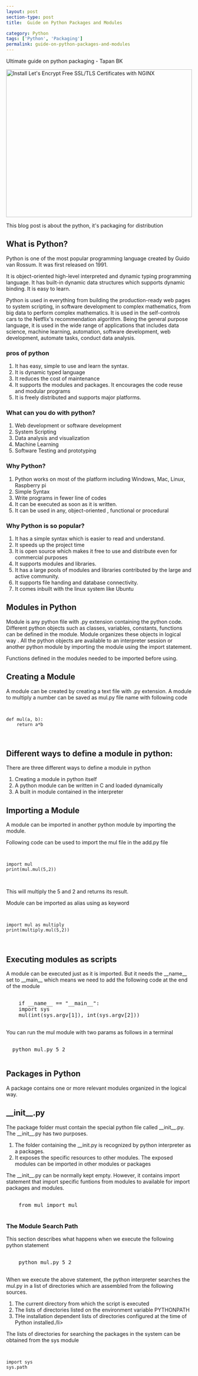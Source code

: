 ```yaml
---
layout: post
section-type: post
title:  Guide on Python Packages and Modules

category: Python
tags: ['Python', 'Packaging']
permalink: guide-on-python-packages-and-modules
---
```

Ultimate guide on python packaging - Tapan BK

<!--more-->

<img
    src="{{site.baseurl}}/img/posts/python-modules-and-packages.jpg"
    class="img-thumbnail img-rounded" height="400px" width="100%"
    title="Install Let's Encrypt Free SSL/TLS Certificates with NGINX"
    alt="Install Let's Encrypt Free SSL/TLS Certificates with NGINX">

<section>

<p>
This blog post is about the python, it's packaging for distribution
</p>
</section> 

<p>

<section>
<h2>What is Python?</h2>
<p>
Python is one of the most popular programming language created by Guido van Rossum. It was first released on 1991.
</p>

<p>
It is object-oriented high-level interpreted and dynamic typing programming language. It has built-in dynamic data structures
which supports dynamic binding.  It is easy to learn.
</p>
<p>
Python is used in everything from building the production-ready web pages to system scripting, in software development to complex mathematics,
from big data to perform complex mathematics. It is used in the self-controls cars to the Netflix's recommendation
algorithm. Being the general purpose language, it is used in the wide range of applications that includes data science, 
machine learning, automation, software development, web development, automate tasks, conduct data analysis.
</p>
</section>


<section>
<h3>pros of python</h3>
<ol>
<li>It has easy, simple to use and learn the syntax.</li>
<li>It is dynamic typed language</li>
<li>It reduces the cost of maintenance</li>
<li>It supports the modules and packages. It encourages the code reuse and modular programs</li>
<li>It is freely distributed and supports major platforms.</li>
</ol>
</section>    


<section>
<h3>What can you do with python?</h3>
<ol>
<li>Web development or software development</li>
<li>System Scripting</li>
<li>Data analysis and visualization</li>
<li>Machine Learning</li>
<li>Software Testing and prototyping</li>
</ol>
</section>    

<section>
<h3>Why Python?</h3>
<ol>
<li>Python works on most of the platform including Windows, Mac, Linux, Raspberry pi</li>
<li>Simple Syntax</li>
<li>Write programs in fewer line of codes</li>
<li>It can be executed as soon as it is written.</li>
<li>It can be used in any, object-oriented , functional  or procedural</li>
</ol>
</section>    



<section>
<h3>Why Python is so popular?</h3>
<ol>
<li>It has a simple syntax which is easier to read and understand.</li>
<li>It speeds up the project time</li>
<li>It is open source which makes it free to use and distribute even for commercial purposes</li>
<li>It supports modules and libraries.</li>
<li>It has a large pools of modules and libraries contributed by the large and active community.</li>
<li>It supports file handing and database connectivity.</li>
<li>It comes inbuilt with the linux system like Ubuntu</li>
</ol>
</section>   

<section>
<h2>Modules in Python</h2>
<p>Module is any python file with .py extension containing the python code. Different python objects such as classes,
variables, constants, functions can be defined in the module. Module organizes these objects in logical way .
All the python objects are available to an interpreter session or another python module by importing
the module using the import statement. </p>

<p>Functions defined in the modules needed to be imported before using. </p>
</section>   

<section>
<h2>Creating a Module</h2>
<p>A module can be created by creating a text file with .py extension. A module to multiply a  number can be 
saved as mul.py file name with following code
</p>
<pre class="terminal">

    def mul(a, b):
        return a*b
</pre>
</section>   


<section>
<h2>Different ways to define a module in python:</h2>
<p>There are three different ways to define a module in python
</p>
   <ol>
        <li>Creating a module in python itself</li>
        <li>A python module can be written in C and loaded dynamically</li>
        <li>A built in module contained in the interpreter</li>
    </ol>

</section>  

<section>
<h2>Importing a Module</h2>
<p>A module can be imported in another python module by importing the module.</p>
<p>Following code can be used to import the mul file in the add.py file</p>
<pre class="terminal">

    import mul
    print(mul.mul(5,2))
</pre>
<p>This will multiply the 5 and 2 and returns its result.</p>

<p>Module can be imported as alias using as keyword</p>
<pre class="terminal">

    import mul as multiply
    print(multiply.mul(5,2))
</pre>
</section> 


<section>
<h2>Executing modules as scripts</h2>
<p>A module can be executed just as it is imported. But it needs the __name__ set to __main__ which means we need to
add the following code at the end of the module</p>

<pre class="terminal">
    
    if __name__ == "__main__":
    import sys
    mul(int(sys.argv[1]), int(sys.argv[2]))

</pre> 
<p>You can run the mul module with two params as follows in a terminal</p>

<pre class="terminal">
    
  python mul.py 5 2

</pre>
</section>   


<section>
<h2>Packages in Python</h2>
<p>A package contains one or more relevant modules organized in the logical way.</p>
</section>   


<section>
<h2>__init__.py</h2>
<p>The package folder must contain the special python file called __init__.py. The __init__.py has two purposes.</p>
<ol>
    <li>The folder containing the __init.py is recognized by python interpreter as a packages. </li>
    <li>It exposes the specific resources to other modules. The exposed modules can be imported in other modules or
packages</li>
</ol>
<p>The __init__.py can be normally kept empty. However, it contains import statement that import  specific funtions
from modules to available for import packages and modules.</p>

<pre class="terminal">

    from mul import mul

</pre>
</section>   


<section>
<h3>The Module Search Path</h3>
<p>This section describes what happens when we execute the following python statement</p>

<pre class="terminal">
  
    python mul.py 5 2

</pre>
<p>
When we execute the above statement, the python interpreter searches the mul.py in a list of directories which are 
assembled from the following sources.
</p>

<ol>
    <li>The current directory from which the script is executed</li>
    <li>The lists of directories listed on the environment variable PYTHONPATH</li>
    <li>THe installation dependent lists of directories configured at the time of Python installed./li>
</ol>
</section>

<section>
<p>The lists of directories for searching the packages in the system can be obtained from the sys module</p>
<pre class="terminal">
    
    import sys
    sys.path
</pre>
</section>




